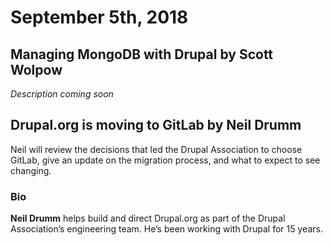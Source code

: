 # September 5th, 2018

## Managing MongoDB with Drupal by Scott Wolpow

_Description coming soon_

## Drupal.org is moving to GitLab by Neil Drumm

Neil will review the decisions that led the Drupal Association to choose GitLab, give an update on the migration process, and what to expect to see changing.

### Bio

**Neil Drumm** helps build and direct Drupal.org as part of the Drupal Association’s engineering team. He’s been working with Drupal for 15 years.

